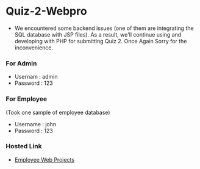 <h1>Quiz-2-Webpro</h1>

- We encountered some backend issues (one of them are integrating the SQL database with JSP files). As a result, we'll continue using and developing with PHP for submitting Quiz 2. Once Again Sorry for the inconvenience.

<h3>For Admin</h3>

- Usernam : admin
- Password : 123

<h3>For Employee</h3> 

(Took one sample of employee database)
- Username : john
- Password : 123

<h3>Hosted Link</h3> 

- <a href="http://employeewebproets.infinityfreeapp.com">Employee Web Projects</a>

